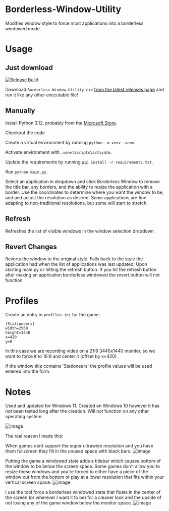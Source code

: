 # Borderless-Window-Utility

Modifies window style to force most applications into a borderless windowed mode.  

# Usage

## Just download
[![Release Build](https://github.com/BigGreenDelta/Borderless-Window-Utility/actions/workflows/python-build-publish.yml/badge.svg)](https://github.com/BigGreenDelta/Borderless-Window-Utility/actions/workflows/python-build-publish.yml)

Download `Borderless-Window-Utility.exe` [from the latest releases page](https://github.com/BigGreenDelta/Borderless-Window-Utility/releases/latest) and run it like any other executable file!

## Manually

Install Python 3.12, probably from the [Microsoft Store](https://apps.microsoft.com/store/detail/python-310/9PJPW5LDXLZ5).

Checkout the code

Create a virtual environment by running `python -m venv .venv`.

Activate environment with `.venv\Scripts\activate`.

Update the requirements by running `pip install -r requirements.txt`.

Run `python main.py`.

Select an application in dropdown and click Borderless Window to remove the title bar, any borders, and the ability to resize the application with a border. Use the coordinates to determine where you want the window to be, and and adjust the resolution as desired. Some applications are fine adapting to non-traditional resolutions, but some will start to stretch.  
  
## Refresh  

Refreshes the list of visible windows in the window selection dropdown  
  
## Revert Changes  

Reverts the window to the original style. Falls back to the style the application had when the list of applications was last updated; Upon starting main.py or hitting the refresh button. If you hit the refresh button after making an application borderless windowed the revert button will not function  

# Profiles

Create an entry in `profiles.ini` for the game:

```
[Stationeers]
width=2560
height=1440
x=420
y=0
```

In this case we are recording video on a 21:9 3440x1440 monitor, so we want to force it to 16:9 and center it (offset by x=420).

If the window title contains 'Stationeers' the profile values will be used entered into the form.

# Notes

Used and updated for Windows 11.
Created on Windows 10 however it has not been tested long after the creation.
Will not function on any other operating system.

![image](https://github.com/user-attachments/assets/97128673-2620-4a85-bfb8-1ab7ee11db30)


The real reason I made this:  
  
When games dont support the super ultrawide resolution and you have them fullscreen they fill in the unused space with black bars.
![image](https://user-images.githubusercontent.com/38366720/149245669-3457cb9e-6ec4-4fc9-a7ea-743400105b0a.png)

Putting the game a windowed state adds a titlebar which causes bottom of the window to be below the screen space. Some games don't allow you to resize these windows and you're forced to either have a piece of the window cut from the bottom or play at a lower resolution that fits within your vertical screen space.
![image](https://user-images.githubusercontent.com/38366720/149245709-f087ae6a-7ade-46b5-8c9c-899cb1d0f367.png)

I use the tool force a borderless windowed state that floats in the center of the screen (or wherever I want it to be)  for a cleaner look and the upside of not losing any of the game window below the monitor space.
![image](https://user-images.githubusercontent.com/38366720/149245765-e801bf91-091e-4f55-b271-0661e1b55fb9.png)

